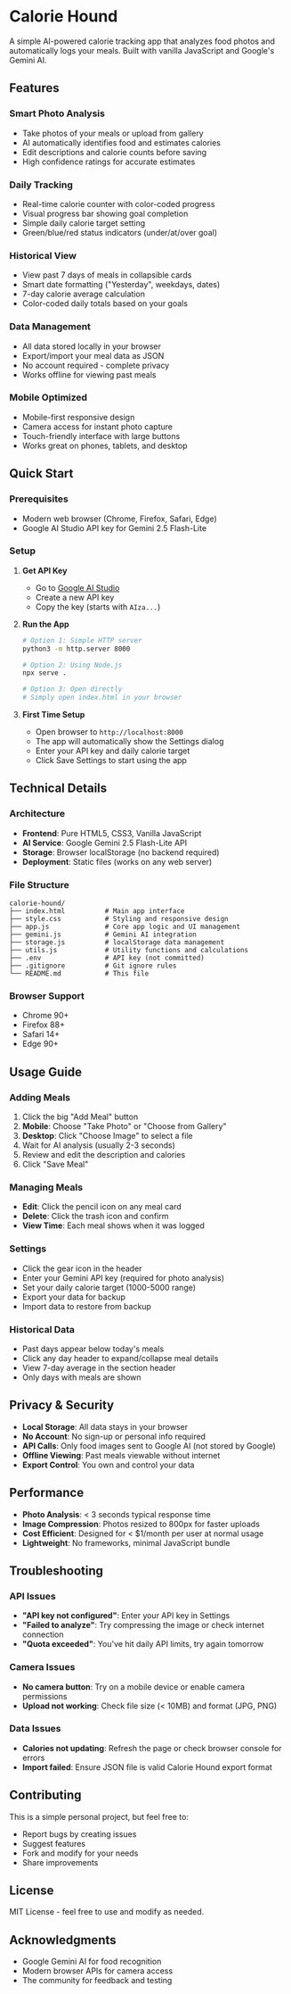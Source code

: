 # Calorie Hound

A simple AI-powered calorie tracking app that analyzes food photos and automatically logs your meals. Built with vanilla JavaScript and Google's Gemini AI.

## Features

### Smart Photo Analysis
- Take photos of your meals or upload from gallery
- AI automatically identifies food and estimates calories
- Edit descriptions and calorie counts before saving
- High confidence ratings for accurate estimates

### Daily Tracking
- Real-time calorie counter with color-coded progress
- Visual progress bar showing goal completion
- Simple daily calorie target setting
- Green/blue/red status indicators (under/at/over goal)

### Historical View
- View past 7 days of meals in collapsible cards
- Smart date formatting ("Yesterday", weekdays, dates)
- 7-day calorie average calculation
- Color-coded daily totals based on your goals

### Data Management
- All data stored locally in your browser
- Export/import your meal data as JSON
- No account required - complete privacy
- Works offline for viewing past meals

### Mobile Optimized
- Mobile-first responsive design
- Camera access for instant photo capture
- Touch-friendly interface with large buttons
- Works great on phones, tablets, and desktop

## Quick Start

### Prerequisites
- Modern web browser (Chrome, Firefox, Safari, Edge)
- Google AI Studio API key for Gemini 2.5 Flash-Lite

### Setup

1. **Get API Key**
   - Go to [Google AI Studio](https://makersuite.google.com/app/apikey)
   - Create a new API key
   - Copy the key (starts with `AIza...`)

2. **Run the App**
   ```bash
   # Option 1: Simple HTTP server
   python3 -m http.server 8000

   # Option 2: Using Node.js
   npx serve .

   # Option 3: Open directly
   # Simply open index.html in your browser
   ```

3. **First Time Setup**
   - Open browser to `http://localhost:8000`
   - The app will automatically show the Settings dialog
   - Enter your API key and daily calorie target
   - Click Save Settings to start using the app

## Technical Details

### Architecture
- **Frontend**: Pure HTML5, CSS3, Vanilla JavaScript
- **AI Service**: Google Gemini 2.5 Flash-Lite API
- **Storage**: Browser localStorage (no backend required)
- **Deployment**: Static files (works on any web server)

### File Structure
```
calorie-hound/
├── index.html          # Main app interface
├── style.css           # Styling and responsive design
├── app.js              # Core app logic and UI management
├── gemini.js           # Gemini AI integration
├── storage.js          # localStorage data management
├── utils.js            # Utility functions and calculations
├── .env                # API key (not committed)
├── .gitignore          # Git ignore rules
└── README.md           # This file
```

### Browser Support
- Chrome 90+
- Firefox 88+
- Safari 14+
- Edge 90+

## Usage Guide

### Adding Meals
1. Click the big "Add Meal" button
2. **Mobile**: Choose "Take Photo" or "Choose from Gallery"
3. **Desktop**: Click "Choose Image" to select a file
4. Wait for AI analysis (usually 2-3 seconds)
5. Review and edit the description and calories
6. Click "Save Meal"

### Managing Meals
- **Edit**: Click the pencil icon on any meal card
- **Delete**: Click the trash icon and confirm
- **View Time**: Each meal shows when it was logged

### Settings
- Click the gear icon in the header
- Enter your Gemini API key (required for photo analysis)
- Set your daily calorie target (1000-5000 range)
- Export your data for backup
- Import data to restore from backup

### Historical Data
- Past days appear below today's meals
- Click any day header to expand/collapse meal details
- View 7-day average in the section header
- Only days with meals are shown

## Privacy & Security

- **Local Storage**: All data stays in your browser
- **No Account**: No sign-up or personal info required
- **API Calls**: Only food images sent to Google AI (not stored by Google)
- **Offline Viewing**: Past meals viewable without internet
- **Export Control**: You own and control your data

## Performance

- **Photo Analysis**: < 3 seconds typical response time
- **Image Compression**: Photos resized to 800px for faster uploads
- **Cost Efficient**: Designed for < $1/month per user at normal usage
- **Lightweight**: No frameworks, minimal JavaScript bundle

## Troubleshooting

### API Issues
- **"API key not configured"**: Enter your API key in Settings
- **"Failed to analyze"**: Try compressing the image or check internet connection
- **"Quota exceeded"**: You've hit daily API limits, try again tomorrow

### Camera Issues
- **No camera button**: Try on a mobile device or enable camera permissions
- **Upload not working**: Check file size (< 10MB) and format (JPG, PNG)

### Data Issues
- **Calories not updating**: Refresh the page or check browser console for errors
- **Import failed**: Ensure JSON file is valid Calorie Hound export format

## Contributing

This is a simple personal project, but feel free to:
- Report bugs by creating issues
- Suggest features
- Fork and modify for your needs
- Share improvements

## License

MIT License - feel free to use and modify as needed.

## Acknowledgments

- Google Gemini AI for food recognition
- Modern browser APIs for camera access
- The community for feedback and testing